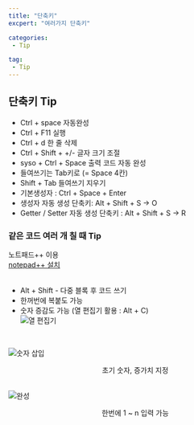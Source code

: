 ```yaml
---
title: "단축키"
excpert: "여러가지 단축키"

categories:
 - Tip

tag:
 - Tip
---
```

## **단축키 Tip**    
- Ctrl + space 자동완성     
- Ctrl + F11 실행    
- Ctrl + d 한 줄 삭제     
- Ctrl + Shift + +/- 글자 크기 조절    
- syso + Ctrl + Space 출력 코드 자동 완성    
- 들여쓰기는 Tab키로 (= Space 4칸)    
- Shift + Tab 들여쓰기 지우기    
- 기본생성자 : Ctrl + Space + Enter    
- 생성자 자동 생성 단축키: Alt + Shift + S -> O    
- Getter / Setter 자동 생성 단축키 : Alt + Shift + S -> R     

### **같은 코드 여러 개 칠 때 Tip**    
노트패드++ 이용  
[notepad++ 설치](https://notepad-plus-plus.org/downloads/)    
<br>
- Alt + Shift - 다중 블록 후 코드 쓰기     
- 한꺼번에 복붙도 가능      
- 숫자 증감도 가능 (열 편집기 활용 : Alt + C)    
![열 편집기](https://img1.daumcdn.net/thumb/R1280x0/?scode=mtistory2&fname=https%3A%2F%2Fblog.kakaocdn.net%2Fdn%2FDmeEX%2FbtrSKuhfChd%2FSLcNtkKZb9NIPtXrIOLO00%2Fimg.png)    
<br>

![숫자 삽입](https://img1.daumcdn.net/thumb/R1280x0/?scode=mtistory2&fname=https%3A%2F%2Fblog.kakaocdn.net%2Fdn%2Fbw3bcI%2FbtrSJXRq4mc%2F9IDNpf6Z8PxKkD9J7vryv1%2Fimg.png)    
<center>초기 숫자, 증가치 지정</center>  
<br>

![완성](https://img1.daumcdn.net/thumb/R1280x0/?scode=mtistory2&fname=https%3A%2F%2Fblog.kakaocdn.net%2Fdn%2FcHpNNJ%2FbtrSSMniF1F%2FXlWPVRwXYAavnDxFsitFDk%2Fimg.png)       
<center>한번에 1 ~ n 입력 가능</center>    
